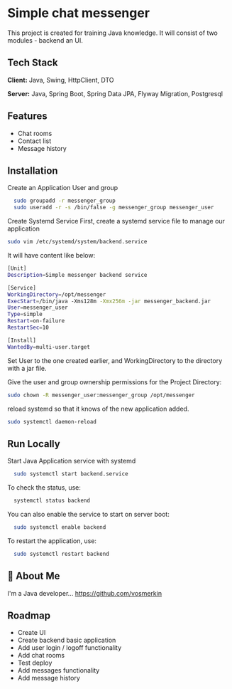 # Simple chat messenger

This project is created for training Java knowledge. It will consist of two modules - backend an UI.




## Tech Stack

**Client:** Java, Swing, HttpClient, DTO

**Server:** Java, Spring Boot, Spring Data JPA, Flyway Migration, Postgresql


## Features

- Chat rooms
- Contact list
- Message history

## Installation

Create an Application User and group

```bash
  sudo groupadd -r messenger_group
  sudo useradd -r -s /bin/false -g messenger_group messenger_user
```
Create Systemd Service
First, create a systemd service file to manage our application

```bash
sudo vim /etc/systemd/system/backend.service
```

It will have content like below:

```bash
[Unit]
Description=Simple messenger backend service

[Service]
WorkingDirectory=/opt/messenger
ExecStart=/bin/java -Xms128m -Xmx256m -jar messenger_backend.jar
User=messenger_user
Type=simple
Restart=on-failure
RestartSec=10

[Install]
WantedBy=multi-user.target
```

Set User to the one created earlier, and WorkingDirectory to the directory with a jar file.

Give the user and group ownership permissions for the Project Directory:

```bash
sudo chown -R messenger_user:messenger_group /opt/messenger
```
reload systemd so that it knows of the new application added.
```bash
sudo systemctl daemon-reload
```


## Run Locally

Start Java Application service with systemd

```bash
  sudo systemctl start backend.service
```

To check the status, use:

```bash
  systemctl status backend
```

You can also enable the service to start on server boot:

```bash
  sudo systemctl enable backend
```

To restart the application, use:

```bash
  sudo systemctl restart backend
```



## 🚀 About Me
I'm a Java developer...
https://github.com/vosmerkin


## Roadmap
- Create UI
- Create backend basic application
- Add user login / logoff functionality
- Add chat rooms
- Test deploy
- Add messages functionality
- Add message history

